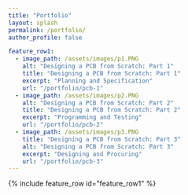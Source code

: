 ```yaml
---
title: "Portfolio"
layout: splash
permalink: /portfolio/
author_profile: false

feature_row1:
  - image_path: /assets/images/p1.PNG
    alt: "Designing a PCB from Scratch: Part 1"
    title: "Designing a PCB from Scratch: Part 1"
    excerpt: "Planning and Specification"
    url: "/portfolio/pcb-1"
  - image_path: /assets/images/p2.PNG
    alt: "Designing a PCB from Scratch: Part 2"
    title: "Designing a PCB from Scratch: Part 2"
    excerpt: "Programming and Testing"
    url: "/portfolio/pcb-2"
  - image_path: /assets/images/p3.PNG
    title: "Designing a PCB from Scratch: Part 3"
    alt: "Designing a PCB from Scratch: Part 3"
    excerpt: "Designing and Procuring"
    url: "/portfolio/pcb-3"
---
```


<!-- {% include feature_row id="feature_row3" %} -->

<!-- {% include feature_row id="feature_row2" %} -->

{% include feature_row id="feature_row1" %}